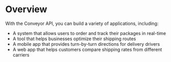 # Overview

With the Conveyor API, you can build a variety of applications, including:

- A system that allows users to order and track their packages in real-time
- A tool that helps businesses optimize their shipping routes
- A mobile app that provides turn-by-turn directions for delivery drivers
- A web app that helps customers compare shipping rates from different carriers
